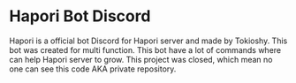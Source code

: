 # Hapori Bot Discord
Hapori is a official bot Discord for Hapori server and made by Tokioshy. This bot was created for multi function. This bot have a lot of commands where can help Hapori server to grow. This project was closed, which mean no one can see this code AKA private repository.